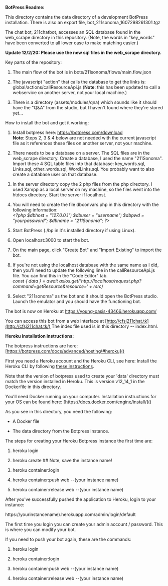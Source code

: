 **BotPress Readme:**

This directory contains the data directory of a development BotPress
installation. There is also an export file,
bot\_211sonoma\_1607298261301.tgz

The chat bot, 211chatbot, accesses an SQL database found in the
web\_scrape directory in this repository. (Note, the words in
"key\_words" have been converted to all lower case to make matching
easier.)

**Update 12/2/20: Please use the new sql files in the web\_scrape
directory.**

Key parts of the repository:

1.  The main flow of the bot is in bots/211sonoma/flows/main.flow.json

2.  The javascript "action" that calls the database to get the links is:
    global/actions/callResourceApi.js (**Note**: this has been updated
    to call a webservice on another server, not your local machine.)

3.  There is a directory (assets/modules/qna) which sounds like it
    should have the "Q&A" from the studio, but I haven't found where
    they're stored yet...

How to install the bot and get it working;

1.  Install botpress here: <https://botpress.com/download>\
    **Note**: Steps 2, 3 & 4 below are not needed with the current
    javascript file as it references these files on another server, not
    your machine.

2.  There needs to be a database on a server. The SQL files are in the
    web\_scrape directory. Create a database, I used the name
    "211Sonoma". Import these 4 SQL table files into that database:
    key\_words.sql, Links.sql, other\_words.sql, WordLinks.sql. You
    probably want to also create a database user on that database.

3.  In the server directory copy the 2 php files from the php directory.
    I used Xampp as a local server on my machine, so the files went into
    the htdocs directory. Start the server if localhost.

4.  You will need to create the file dbconvars.php in this directory
    with the following information:\
    *\<?php \$dbhost = \"127.0.0.1\"; \$dbuser = \"username\"; \$dbpwd =
    \"yourpassword\"; \$dbname = \"211Sonoma\"; ?\>*

5.  Start BotPress (./bp in it's installed directory if using Linux).

6.  Open localhost:3000 to start the bot.

7.  On the main page, click "Create Bot" and "Import Existing" to import
    the bot.

8.  If you're not using the localhost database with the same name as I
    did, then you'll need to update the following line in the
    callResourceApi.js file. You can find this in the "Code Editor"
    tab.\
    *const { data } = await
    axios.get(\'http://localhost/request.php?command=getResource&resource=\' +
    rsrc)*

9.  Select "211sonoma" as the bot and it should open the BotPress
    studio. Launch the emulator and you should have the functioning bot.

The bot is now on Heroku at https://young-oasis-43466.herokuapp.com/

You can access this bot from a web interface at
[http://cfsj211chat.tk](http://cfsj211chat.tk/) The index file used is
in this directory -- index.html.

**Heroku installation instructions:**

The botpress instructions are here:
[https://botpress.com/docs/advanced/hosting\#heroku]()

First you need a Heroku account and the Heroku CLI, see here: Install
the Heroku CLI by following [these
instructions](https://devcenter.heroku.com/articles/heroku-cli).

Note that the version of botpress used to create your 'data' directory
must match the version installed in Heroku. This is version v12\_14\_1
in the Dockerfile in this directory.

You'll need Docker running on your computer. Installation instructions
for your OS can be found here:
[https://docs.docker.com/engine/install/]()

As you see in this directory, you need the following:

-   A Docker file

-   The data directory from the Botpress instance.

The steps for creating your Heroku Botpress instance the first time are:

1.  heroku login

2.  heroku create \#\# Note, save the instance name!

3.  heroku container:login

4.  heroku container:push web \--(your instance name)

5.  heroku container:release web \--(your instance name)

After you've successfully pushed the application to Heroku, login to
your instance:

https://yourinstancename).herokuapp.com/admin/login/default

The first time you login you can create your admin account / password.
This is where you can modify your bot.

If you need to push your bot again, these are the commands:

1.  heroku login

2.  heroku container:login

3.  heroku container:push web \--(your instance name)

4.  heroku container:release web \--(your instance name)
